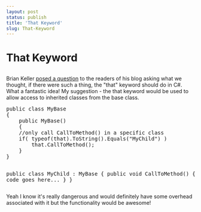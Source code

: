 ```yaml
---
layout: post
status: publish
title: 'That Keyword'
slug: That-Keyword
---
```

# That Keyword
## 

<p>
	Brian Keller <a href="http://blogs.msdn.com/briankel/archive/2004/09/23/233212.aspx" target="_blank">posed a question</a> to the readers of his blog asking what we thought, if there were such a thing, the &quot;that&quot; keyword should do in C#. What a fantastic idea! My suggestion - the that keyword would be used to allow access to inherited classes from the base class.</p>
<pre class="prettyprint">
public class MyBase
{
    public MyBase()
    {
 	//only call CallToMethod() in a specific class
 	if( typeof(that).ToString().Equals(&quot;MyChild&quot;) )
 		that.CallToMethod();
    }
}

public class MyChild : MyBase
{
    public void CallToMethod()
    {
        // more code goes here...
    }
}</pre>
<p>
	Yeah I know it&#39;s really dangerous and would definitely have some overhead associated with it but the functionality would be awesome!</p>
